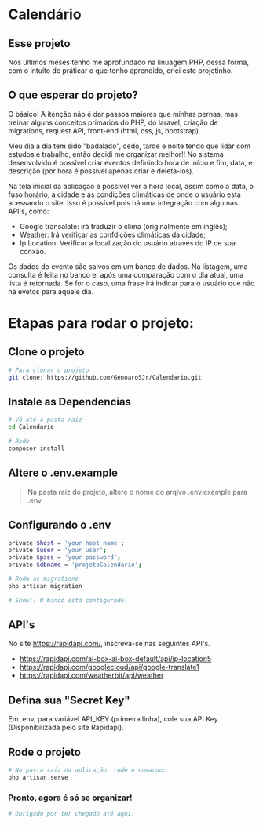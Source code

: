 # Calendário

## Esse projeto
Nos últimos meses tenho me aprofundado na linuagem PHP, dessa forma, com o intuíto de práticar o que tenho aprendido, criei este projetinho. 


## O que esperar do projeto?
O básico! A itenção não é dar passos maiores que minhas pernas, mas treinar alguns conceitos primarios do PHP, do laravel, criação de migrations, request API, front-end (html, css, js, bootstrap). 

Meu dia a dia tem sido "badalado", cedo, tarde e noite tendo que lidar com estudos e trabalho, então decidi me organizar melhor!!
No sistema desenvolvido é possível criar eventos definindo hora de início e fim, data, e descrição (por hora é possível apenas criar e deleta-los).

Na tela inicial da aplicação é possível ver a hora local, assim como a data, o fuso horário, a cidade e as condições climáticas de onde o usuário está acessando o site. Isso é possível pois há uma integração com algumas API's, como:
* Google transalate: irá traduzir o clima (originalmente em inglês);
* Weather: Irá verificar as confdições climáticas da cidade;
* Ip Location: Verificar a localização do usuário através do IP de sua conxão.

Os dados do evento são salvos em um banco de dados. Na listagem, uma consulta é feita no banco e, após uma comparação com o dia atual, uma lista é retornada. Se for o caso, uma frase irá indicar para o usuário que não há evetos para aquele dia.

# Etapas para rodar o projeto:

## Clone o projeto
```sh
# Para clonar o projeto
git clone: https://github.com/GenoaroSJr/Calendario.git

```

## Instale as Dependencias
```sh
# Vá até a pasta raiz
cd Calendario

# Rode
composer install
```

## Altere o .env.example
>Na pasta raiz do projeto, altere o nome do arqivo .env.example para .env


## Configurando o .env
```sh
private $host = 'your host name';
private $user = 'your user';
private $pass = 'your password';
private $dbname = 'projetoCalendario';

# Rode as migrations
php artisan migration

# Show!! O banco está configurado!
```

## API's
No site https://rapidapi.com/, inscreva-se nas seguintes API's.
* https://rapidapi.com/ai-box-ai-box-default/api/ip-location5
* https://rapidapi.com/googlecloud/api/google-translate1
* https://rapidapi.com/weatherbit/api/weather


## Defina sua "Secret Key"
Em .env, para variável API_KEY (primeira linha), cole sua API Key (Disponibilizada pelo site Rapidapi).

## Rode o projeto
```sh
# Na pasta raiz da aplicação, rode o comando:
php artisan serve
```
### Pronto, agora é só se organizar!
```sh
# Obrigado por ter chegado até aqui! 
```

